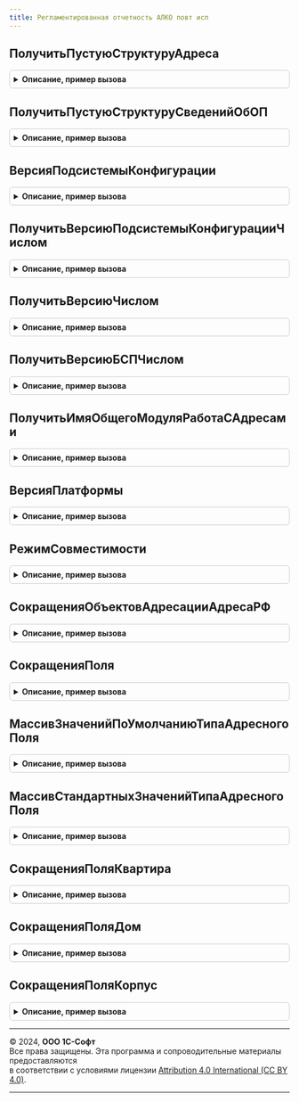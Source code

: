 ```yaml
---
title: Регламентированная отчетность АЛКО повт исп
---
```



## ПолучитьПустуюСтруктуруАдреса
<details style="margin: 1em 0; padding: 0.5em; border: 1px solid #ccc; border-radius: 6px;">

<summary style="font-weight: bold; cursor: pointer;">Описание, пример вызова</summary>

```bsl

// Формирует пустую структуру сведений по обособленному подразделению,
// состоящей из Наименования, КПП и адресной информации.
//
// Параметры:
// 		Нет.
// Возвращаемое значение:
// 		Структура, со свойствами:
//
//			* УникальныйНомерФИАС 	- Уникальный идентификатор адреса в системе ФИАС.
//			* ДополнительныеКоды	- пустая структура
//			* КодСтраны
//			* Страна
//			* Индекс
//			* КодРегиона
//			* Регион
//			* Район
//			* Город
//			* НаселенныйПункт
//			* Улица
//			* Дом
//			* Корпус
//			* Литера
//			* Квартира
//
//			* ТипДома
//			* ТипКорпуса
//			* ТипКвартиры
//
//			* ПредставлениеАдреса
//			* АдресXML				- XML представление адреса подсистемы УправлениеКонтактнойИнформацией
//
Функция ПолучитьПустуюСтруктуруАдреса() Экспорт
```

Пример вызова
```bsl
Результат = РегламентированнаяОтчетностьАЛКОПовтИсп.ПолучитьПустуюСтруктуруАдреса() 
```
</details>

## ПолучитьПустуюСтруктуруСведенийОбОП
<details style="margin: 1em 0; padding: 0.5em; border: 1px solid #ccc; border-radius: 6px;">

<summary style="font-weight: bold; cursor: pointer;">Описание, пример вызова</summary>

```bsl

// Формирует пустую структуру сведений по обособленному подразделению,
// состоящей из Наименования, КПП и адресной информации.
//
// Параметры:
// 		Нет.
// Возвращаемое значение:
// 		Структура, со свойствами:
//			* Наименование 			- Наимкенование ОП.
//			* КПП					- КПП ОП.
//
//			Адресные поля
//			* КодСтраны
//			* Страна
//			* Индекс
//			* КодРегиона
//			* Регион
//			* Район
//			* Город
//			* НаселенныйПункт
//			* Улица
//			* Дом
//			* Корпус
//			* Литера
//			* Квартира
//
//			* ТипДома
//			* ТипКорпуса
//			* ТипКвартиры
//
//			* ПредставлениеАдреса
//			* АдресXML				- XML представление адреса подсистемы УправлениеКонтактнойИнформацией
//
Функция ПолучитьПустуюСтруктуруСведенийОбОП() Экспорт
```

Пример вызова
```bsl
Результат = РегламентированнаяОтчетностьАЛКОПовтИсп.ПолучитьПустуюСтруктуруСведенийОбОП() 
```
</details>

## ВерсияПодсистемыКонфигурации
<details style="margin: 1em 0; padding: 0.5em; border: 1px solid #ccc; border-radius: 6px;">

<summary style="font-weight: bold; cursor: pointer;">Описание, пример вызова</summary>

```bsl

// Возвращает номер версии подсистемы, встроенной в конфигурацию.
//
// Параметры:
//  ИмяПодсистемы  - Строка - имя подсистемы, определенное в конфигурации.
// Возвращаемое значение:
//  Строка - версия подсистемы, например "1.0.1.1".
//
Функция ВерсияПодсистемыКонфигурации(знач ИмяПодсистемы) Экспорт
```

Пример вызова
```bsl
Результат = РегламентированнаяОтчетностьАЛКОПовтИсп.ВерсияПодсистемыКонфигурации(знач ИмяПодсистемы) 
```
</details>

## ПолучитьВерсиюПодсистемыКонфигурацииЧислом
<details style="margin: 1em 0; padding: 0.5em; border: 1px solid #ccc; border-radius: 6px;">

<summary style="font-weight: bold; cursor: pointer;">Описание, пример вызова</summary>

```bsl

// Возвращает версию подсистемы в виде числового значения.
//
// Параметры
//  ИмяПодсистемы  - Строка - имя подсистемы, определенное в конфигурации.
// Возвращаемое значение:
//   Число.
//
Функция ПолучитьВерсиюПодсистемыКонфигурацииЧислом(знач ИмяПодсистемы) Экспорт
```

Пример вызова
```bsl
Результат = РегламентированнаяОтчетностьАЛКОПовтИсп.ПолучитьВерсиюПодсистемыКонфигурацииЧислом(знач ИмяПодсистемы) 
```
</details>

## ПолучитьВерсиюЧислом
<details style="margin: 1em 0; padding: 0.5em; border: 1px solid #ccc; border-radius: 6px;">

<summary style="font-weight: bold; cursor: pointer;">Описание, пример вызова</summary>

```bsl

// Возвращает приведенное к числу значение версии подсистемы.
// Параметры
//	 СтрокаВерсии - Строка. Строка версии вида "0.0.0.0".
// Возвращаемое значение:
//   Число.
//
Функция ПолучитьВерсиюЧислом(знач СтрокаВерсии) Экспорт
```

Пример вызова
```bsl
Результат = РегламентированнаяОтчетностьАЛКОПовтИсп.ПолучитьВерсиюЧислом(знач СтрокаВерсии) 
```
</details>

## ПолучитьВерсиюБСПЧислом
<details style="margin: 1em 0; padding: 0.5em; border: 1px solid #ccc; border-radius: 6px;">

<summary style="font-weight: bold; cursor: pointer;">Описание, пример вызова</summary>

```bsl

// Возвращает версию подсистемы "СтандартныеПодсистемы" в виде числового значения.
//
// Параметры
//
// Возвращаемое значение:
//   Число.
//
Функция ПолучитьВерсиюБСПЧислом() Экспорт
```

Пример вызова
```bsl
Результат = РегламентированнаяОтчетностьАЛКОПовтИсп.ПолучитьВерсиюБСПЧислом() 
```
</details>

## ПолучитьИмяОбщегоМодуляРаботаСАдресами
<details style="margin: 1em 0; padding: 0.5em; border: 1px solid #ccc; border-radius: 6px;">

<summary style="font-weight: bold; cursor: pointer;">Описание, пример вызова</summary>

```bsl

Функция ПолучитьИмяОбщегоМодуляРаботаСАдресами(ВерсияБСПЧислом = Неопределено) Экспорт
```

Пример вызова
```bsl
Результат = РегламентированнаяОтчетностьАЛКОПовтИсп.ПолучитьИмяОбщегоМодуляРаботаСАдресами(ВерсияБСПЧислом);
```
</details>

## ВерсияПлатформы
<details style="margin: 1em 0; padding: 0.5em; border: 1px solid #ccc; border-radius: 6px;">

<summary style="font-weight: bold; cursor: pointer;">Описание, пример вызова</summary>

```bsl

Функция ВерсияПлатформы() Экспорт
```

Пример вызова
```bsl
Результат = РегламентированнаяОтчетностьАЛКОПовтИсп.ВерсияПлатформы() 
```
</details>

## РежимСовместимости
<details style="margin: 1em 0; padding: 0.5em; border: 1px solid #ccc; border-radius: 6px;">

<summary style="font-weight: bold; cursor: pointer;">Описание, пример вызова</summary>

```bsl

Функция РежимСовместимости() Экспорт
```

Пример вызова
```bsl
Результат = РегламентированнаяОтчетностьАЛКОПовтИсп.РежимСовместимости() 
```
</details>

## СокращенияОбъектовАдресацииАдресаРФ
<details style="margin: 1em 0; padding: 0.5em; border: 1px solid #ccc; border-radius: 6px;">

<summary style="font-weight: bold; cursor: pointer;">Описание, пример вызова</summary>

```bsl

// Возвращает сокращения частей адреса.
// Предзначена в первую очередь для сокращения поля "иное" или "другое" в случае заполнения.
// Там возможно все что угодно, поэтому представлены максимум вариантов.
// Также используется для сокращения стандартных значений в ТипДома, ТипКорпуса и ТипКвартиры.
//
// Возвращаемое значение:
//      Соответствие - Список сокращений.
//
Функция СокращенияОбъектовАдресацииАдресаРФ() Экспорт
```

Пример вызова
```bsl
Результат = РегламентированнаяОтчетностьАЛКОПовтИсп.СокращенияОбъектовАдресацииАдресаРФ() 
```
</details>

## СокращенияПоля
<details style="margin: 1em 0; padding: 0.5em; border: 1px solid #ccc; border-radius: 6px;">

<summary style="font-weight: bold; cursor: pointer;">Описание, пример вызова</summary>

```bsl

Функция СокращенияПоля(ТипПоля) Экспорт
```

Пример вызова
```bsl
Результат = РегламентированнаяОтчетностьАЛКОПовтИсп.СокращенияПоля(ТипПоля) 
```
</details>

## МассивЗначенийПоУмолчаниюТипаАдресногоПоля
<details style="margin: 1em 0; padding: 0.5em; border: 1px solid #ccc; border-radius: 6px;">

<summary style="font-weight: bold; cursor: pointer;">Описание, пример вызова</summary>

```bsl

Функция МассивЗначенийПоУмолчаниюТипаАдресногоПоля(ТипАдресногоПоля) Экспорт
```

Пример вызова
```bsl
Результат = РегламентированнаяОтчетностьАЛКОПовтИсп.МассивЗначенийПоУмолчаниюТипаАдресногоПоля(ТипАдресногоПоля) 
```
</details>

## МассивСтандартныхЗначенийТипаАдресногоПоля
<details style="margin: 1em 0; padding: 0.5em; border: 1px solid #ccc; border-radius: 6px;">

<summary style="font-weight: bold; cursor: pointer;">Описание, пример вызова</summary>

```bsl

Функция МассивСтандартныхЗначенийТипаАдресногоПоля(ТипАдресногоПоля) Экспорт
```

Пример вызова
```bsl
Результат = РегламентированнаяОтчетностьАЛКОПовтИсп.МассивСтандартныхЗначенийТипаАдресногоПоля(ТипАдресногоПоля) 
```
</details>

## СокращенияПоляКвартира
<details style="margin: 1em 0; padding: 0.5em; border: 1px solid #ccc; border-radius: 6px;">

<summary style="font-weight: bold; cursor: pointer;">Описание, пример вызова</summary>

```bsl

Функция СокращенияПоляКвартира() Экспорт
```

Пример вызова
```bsl
Результат = РегламентированнаяОтчетностьАЛКОПовтИсп.СокращенияПоляКвартира());
```
</details>

## СокращенияПоляДом
<details style="margin: 1em 0; padding: 0.5em; border: 1px solid #ccc; border-radius: 6px;">

<summary style="font-weight: bold; cursor: pointer;">Описание, пример вызова</summary>

```bsl

Функция СокращенияПоляДом() Экспорт
```

Пример вызова
```bsl
Результат = РегламентированнаяОтчетностьАЛКОПовтИсп.СокращенияПоляДом());
```
</details>

## СокращенияПоляКорпус
<details style="margin: 1em 0; padding: 0.5em; border: 1px solid #ccc; border-radius: 6px;">

<summary style="font-weight: bold; cursor: pointer;">Описание, пример вызова</summary>

```bsl

Функция СокращенияПоляКорпус() Экспорт
```

Пример вызова
```bsl
Результат = РегламентированнаяОтчетностьАЛКОПовтИсп.СокращенияПоляКорпус());
```
</details>

---

© 2024, **ООО 1С-Софт**  
Все права защищены. Эта программа и сопроводительные материалы предоставляются  
в соответствии с условиями лицензии [Attribution 4.0 International (CC BY 4.0)](https://creativecommons.org/licenses/by/4.0/legalcode).

---
